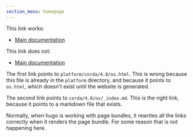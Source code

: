 ```yaml
---
section_menu: homepage
---
```


This link works:

* [Main documentation](platform/corda/4.8/os.html)

This link does not:

* [Main documentation](corda/4.8/_index.md)

The first link points to `platform/corda/4.8/os.html`. This is wrong because this file is already in the `platform` directory, and because it points to `os.html`, which doesn't exist until the website is generated.

The second link points to `corda/4.8/os/_index.md`. This is the right link, because it points to a markdown file that exists.

Normally, when hugo is working with page bundles, it rewrites all the links correctly when it renders the page bundle. For some reason that is not happening here.
